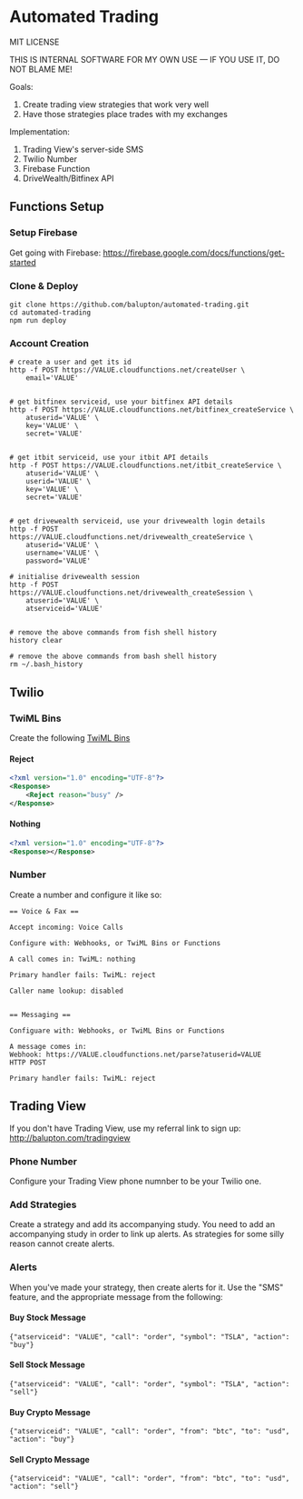 # Automated Trading

MIT LICENSE

THIS IS INTERNAL SOFTWARE FOR MY OWN USE — IF YOU USE IT, DO NOT BLAME ME!

Goals:

1. Create trading view strategies that work very well
2. Have those strategies place trades with my exchanges

Implementation:

1. Trading View's server-side SMS
2. Twilio Number
3. Firebase Function
4. DriveWealth/Bitfinex API


## Functions Setup

### Setup Firebase

Get going with Firebase:
https://firebase.google.com/docs/functions/get-started

### Clone & Deploy

```
git clone https://github.com/balupton/automated-trading.git
cd automated-trading
npm run deploy
```

### Account Creation

```
# create a user and get its id
http -f POST https://VALUE.cloudfunctions.net/createUser \
    email='VALUE'


# get bitfinex serviceid, use your bitfinex API details
http -f POST https://VALUE.cloudfunctions.net/bitfinex_createService \
    atuserid='VALUE' \
    key='VALUE' \
    secret='VALUE'


# get itbit serviceid, use your itbit API details
http -f POST https://VALUE.cloudfunctions.net/itbit_createService \
    atuserid='VALUE' \
    userid='VALUE' \
    key='VALUE' \
    secret='VALUE'


# get drivewealth serviceid, use your drivewealth login details
http -f POST https://VALUE.cloudfunctions.net/drivewealth_createService \
    atuserid='VALUE' \
    username='VALUE' \
    password='VALUE'

# initialise drivewealth session
http -f POST https://VALUE.cloudfunctions.net/drivewealth_createSession \
    atuserid='VALUE' \
    atserviceid='VALUE'


# remove the above commands from fish shell history
history clear

# remove the above commands from bash shell history
rm ~/.bash_history
```



## Twilio

### TwiML Bins

Create the following [TwiML Bins](https://www.twilio.com/console/runtime/twiml-bins)

#### Reject

``` xml
<?xml version="1.0" encoding="UTF-8"?>
<Response>
    <Reject reason="busy" />
</Response>
```

#### Nothing

``` xml
<?xml version="1.0" encoding="UTF-8"?>
<Response></Response>
```


### Number

Create a number and configure it like so:

```
== Voice & Fax ==

Accept incoming: Voice Calls

Configure with: Webhooks, or TwiML Bins or Functions

A call comes in: TwiML: nothing

Primary handler fails: TwiML: reject

Caller name lookup: disabled


== Messaging ==

Configuare with: Webhooks, or TwiML Bins or Functions

A message comes in:
Webhook: https://VALUE.cloudfunctions.net/parse?atuserid=VALUE
HTTP POST

Primary handler fails: TwiML: reject
```



## Trading View

If you don't have Trading View, use my referral link to sign up:
http://balupton.com/tradingview


### Phone Number

Configure your Trading View phone numnber to be your Twilio one.

### Add Strategies

Create a strategy and add its accompanying study. You need to add an accompanying study in order to link up alerts. As strategies for some silly reason cannot create alerts.

### Alerts

When you've made your strategy, then create alerts for it. Use the "SMS" feature, and the appropriate message from the following:

#### Buy Stock Message

```
{"atserviceid": "VALUE", "call": "order", "symbol": "TSLA", "action": "buy"}
```

#### Sell Stock Message

```
{"atserviceid": "VALUE", "call": "order", "symbol": "TSLA", "action": "sell"}
```

#### Buy Crypto Message

```
{"atserviceid": "VALUE", "call": "order", "from": "btc", "to": "usd", "action": "buy"}
```

#### Sell Crypto Message

```
{"atserviceid": "VALUE", "call": "order", "from": "btc", "to": "usd", "action": "sell"}
```

